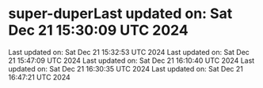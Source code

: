 # super-duperLast updated on: Sat Dec 21 15:30:09 UTC 2024
Last updated on: Sat Dec 21 15:32:53 UTC 2024
Last updated on: Sat Dec 21 15:47:09 UTC 2024
Last updated on: Sat Dec 21 16:10:40 UTC 2024
Last updated on: Sat Dec 21 16:30:35 UTC 2024
Last updated on: Sat Dec 21 16:47:21 UTC 2024
